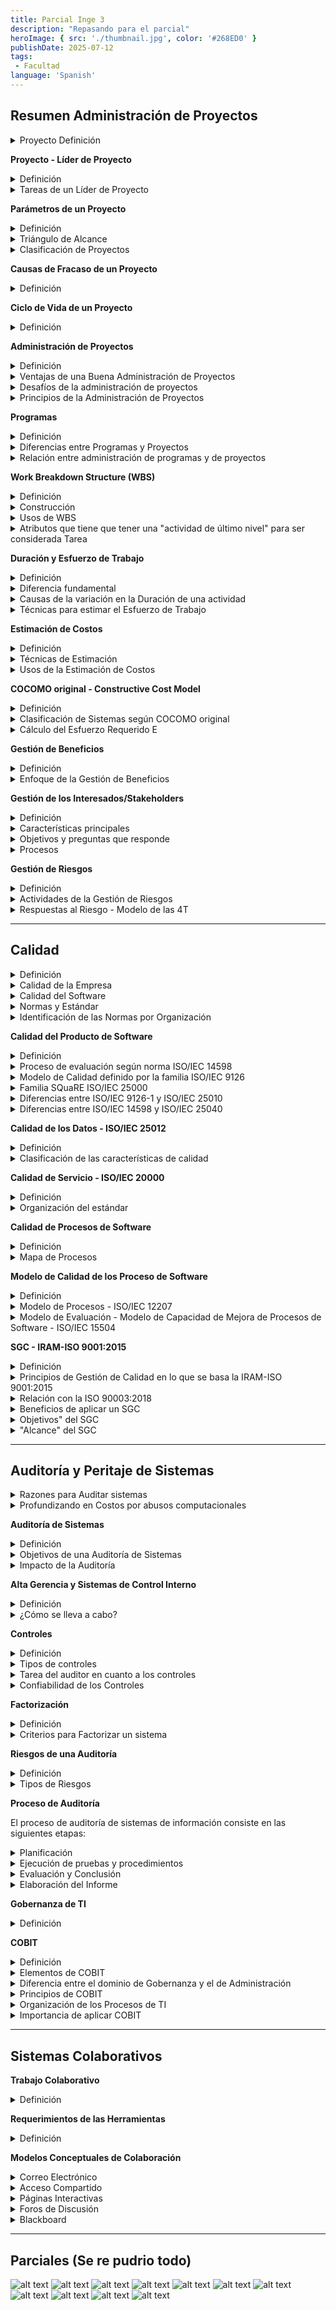 ```yaml
---
title: Parcial Inge 3
description: "Repasando para el parcial"
heroImage: { src: './thumbnail.jpg', color: '#268ED0' }
publishDate: 2025-07-12
tags: 
 - Facultad
language: 'Spanish'
---
```


## Resumen Administración de Proyectos


<details><summary>Proyecto Definición</summary>

Un proyecto es una secuencia de actividades únicas, complejas y conectadas que tienen un objetivo o propósito específico

Un proyecto tiene un alcance limitado, siempre resulta en un producto u "entregable", y su éxito se mide por el cumplimiento del presupuesto, el tiempo de entrega y las especificaciones del producto.

</details>

**Proyecto - Líder de Proyecto**

<details><summary>Definición</summary>
Un líder de proyecto es el responsable de detectar las necesidades de los usuarios y gestionar los recursos económicos, materiales y humanos, para obtener los resultados esperados en los plazos previstos y con la calidad necesaria. Además, el líder de proyecto coordina el trabajo de técnicos y especialistas y la comunicación con los interesados.

Es un jugador de equipo que motiva al personal usando sus conocimientos.

</details>

<details><summary>Tareas de un Líder de Proyecto</summary>

- **Desarrollar el plan del proyecto**: Esto implica definir cómo se ejecutará el proyecto, estableciendo las actividades, los recursos necesarios y los plazos.
- **Identificar los requerimientos y el alcance del proyecto**: Es crucial definir claramente qué se va a hacer y qué no se va a hacer para evitar desviaciones y asegurar un enfoque claro.
- **Comunicar y reportar a los interesados**: El líder de proyecto debe mantener informados a todas las partes relevantes sobre el avance, los problemas y las decisiones del proyecto.
- **Administrar recursos humanos y materiales**: Esto incluye la asignación, gestión y motivación del equipo del proyecto, así como la gestión de los recursos físicos necesarios.
- **Controlar tiempos**: El líder de proyecto debe supervisar el cronograma del proyecto para asegurar que las actividades se completen según lo planeado y tomar acciones correctivas si es necesario.
- **Identificar y controlar riesgos**: Esto implica anticipar posibles problemas y desarrollar estrategias para mitigarlos.
- **Administrar costos y presupuesto**: El líder de proyecto debe gestionar el presupuesto del proyecto, asegurando que los costos se mantengan dentro de los límites establecidos.
- **Asegurar la calidad**: Esto implica establecer estándares de calidad y realizar revisiones para garantizar que el producto final cumpla con las expectativas.
- **Evaluar el desempeño del proyecto**: El líder de proyecto debe medir el progreso y el rendimiento del proyecto en relación con los objetivos establecidos.

</details>

**Parámetros de un Proyecto**

<details><summary>Definición</summary>

Los parámetros de un proyecto son los elementos que definen su alcance y éxito. Los principales son

- **Alcance**: Enunciado que define los límites del proyecto. Establece qué se va a hacer y, de manera implícita, qué no se va a hacer. Es fundamental que sea definido correctamente. Puede cambiar.
- **Calidad**: En el desarrollo de un proyecto, existen dos tipos de calidad a considerar: la calidad del producto final y la calidad del proceso utilizado para crearlo. Asegurar la calidad es una de las tareas del responsable del proyecto.
- **Costo**: El costo se refiere al presupuesto disponible para completar el proyecto.
- **Tiempo**: El tiempo es la ventana temporal dentro de la cual el proyecto debe ser terminado.
- **Recursos**: Los recursos son los activos necesarios para la realización del proyecto, tales como personas, equipos, facilidades físicas o artefactos. Tienen una disponibilidad limitada y su uso debe ser planificado; también pueden ser contratados a terceros. Algunos recursos son fijos y otros variables a largo plazo. Son centrales para la planificación de las actividades del proyecto y para su finalización ordenada, siendo las personas el recurso más importante en proyectos de desarrollo de sistemas.

</details>

<details><summary>Triángulo de Alcance</summary>
Este concepto destaca que el alcance y la calidad de un proyecto están intrínsecamente ligados al tiempo y al costo disponibles, así como a la disponibilidad de recursos.

La idea principal detrás del "Triángulo de Alcance" es que estos tres aspectos (alcance/calidad, tiempo/costo, y recursos) están en constante interacción y deben mantenerse en equilibrio. Cualquier modificación en uno de estos vértices del triángulo inevitablemente tendrá un impacto en los otros dos.

![alt text](image.png)

</details>

<details>

<summary>Clasificación de Proyectos</summary>

Se pueden clasificar en:"

- **Duración**: Tiempo estimado que tomará completar el proyecto, desde la planificación hasta la entrega final. A mayor duración, mayor incertidumbre.
- **Riesgo**: Probabilidad de fracaso del proyecto o de que no cumpla con sus objetivos
- **Complejidad**: Es la medida de la dificultad técnica y organizativa del proyecto. Factores clave serían: Tamaño del sistema, Número de módulos, Integraciones con otros sistemas, Lógica de negocio, etc.
- **Valor Comercial**: Representa el impacto económico o estratégico que el proyecto tiene para la organización.
- **Costo**: Es la inversión económica estimada necesaria para completar el proyecto.

Resultado en este cuadro:

| **TIPO** | **DURACIÓN**  | **RIESGO**  | **COMPLEJIDAD** | **TECNOLOGÍA**     | **PROBLEMAS**         |
|----------|---------------|-------------|------------------|---------------------|------------------------|
| A        | > 18 Meses    | Alto        | Alta             | De avanzada         | Seguros                |
| B        | 9–18 Meses    | Medio       | Media            | Actual              | Alta probabilidad      |
| C        | 3–9 Meses     | Bajo        | Baja             | Mejor del tipo      | Algunos                |
| D        | < 3 Meses     | Muy Bajo    | Muy Baja         | Práctica            | Ninguno                |


Tener en cuenta que para la práctica no clasificamos por A, B, C o D. Vamos viendo una a una cada categoría y explicamos que valor tendría el proyecto para la misma.

</details>

**Causas de Fracaso de un Proyecto**

<details><summary>Definición</summary>

**No prestar la suficiente atención a…**

- **Caso de negocio**: Si no se comprende claramente por qué se está llevando a cabo el proyecto, o si los beneficios esperados no se definen o validan adecuadamente, el proyecto puede fracasar por no entregar valor a la organización 
- **Calidad**: Ignorar o no priorizar la calidad del producto o del proceso puede llevar a entregables defectuosos, insatisfacción del cliente y, en última instancia, al fracaso del proyecto
- **Definición y medida de los entregables**: Si no se especifica con claridad qué se debe entregar al final del proyecto y cómo se medirá su éxito, puede haber confusión, expectativas no cumplidas y la percepción de que el proyecto no tuvo éxito.

**Inadecuada…**

- **Definición de responsabilidades**: Si los roles y responsabilidades de los miembros del equipo y otros interesados no están claramente definidos, puede haber duplicación de esfuerzos, falta de rendición de cuentas y conflictos que lleven al fracaso.
- **Planificación y coordinación de recursos**: Una planificación deficiente de los recursos (humanos, materiales, financieros, etc.) y una mala coordinación pueden resultar en escasez, cuellos de botella y retrasos que afecten el éxito del proyecto.

**Pobre estimación de…**

- **Duración**: Subestimar el tiempo necesario para completar las actividades del proyecto puede llevar a cronogramas irreales, presión excesiva sobre el equipo y, finalmente, al incumplimiento de los plazos.
- **Costos**: Una estimación inexacta del presupuesto necesario para el proyecto puede resultar en la falta de fondos en etapas críticas, la necesidad de reducir el alcance o la calidad, o la cancelación del proyecto.

**Falta de…**

- **Comunicación con los interesados**: Una comunicación deficiente con los stakeholders del proyecto (clientes, patrocinadores, equipo, etc.) puede generar malentendidos, expectativas no gestionadas, falta de apoyo y, en última instancia, el fracaso del proyecto.
- **Compromiso de los interesados**: Si los interesados clave no están involucrados y comprometidos con el proyecto, pueden surgir obstáculos, falta de apoyo y resistencia al cambio que dificulten el éxito.
- **Control de calidad**: No implementar procesos de control de calidad adecuados puede llevar a la aceptación de entregables defectuosos, lo que requerirá retrabajo y puede afectar el cronograma y el presupuesto, o resultar en un producto final deficiente.
- **Control de avance**: No realizar un seguimiento regular del progreso del proyecto y no tomar acciones correctivas ante las desviaciones puede hacer que los problemas se acumulen y lleven al fracaso.

</details>

**Ciclo de Vida de un Proyecto**

<details><summary>Definición</summary>

El ciclo de vida de un proyecto es un proceso que va desde la concepción y planificación,
pasando por la ejecución y el control, hasta su cierre formal. 

- **Definir el proyecto/Iniciar:** Establecer claramente los objetivos del proyecto, su alcance y los criterios de éxito.
- **Desarrollar un plan detallado/Planificar:** Se elabora una hoja de ruta exhaustiva para la ejecución del proyecto
- **Ejecución del proyecto:** Se lleva a cabo el trabajo real del proyecto según el plan establecido.
- **Monitorear/Controlar:**  Durante la ejecución, es esencial realizar un seguimiento del progreso del proyecto en relación con el plan
- **Terminación/Cierre:** Esta etapa marca el final formal del proyecto.


![alt text](image-1.png)

</details>

**Administración de Proyectos**

<details><summary>Definición</summary>

La administración de proyectos es la planificación, la delegación, el seguimiento y el control de todos los aspectos del proyecto y la motivación de los participantes para satisfacer los requisitos del proyecto

![alt text](image-2.png)

</details>

<details><summary>Ventajas de una Buena Administración de Proyectos</summary>
**Ventajas de una Buena Administración de Proyectos**

- Optimización de Recursos
- Cumplimiento de Plazos y Presupuestos
- Mejora en la Calidad
- Gestión Efectiva de Riesgos
- Satisfacción de los Interesados

</details>

<details><summary>Desafíos de la administración de proyectos</summary>

- Alto nivel de innovación
- Complejidad
- Requerimientos ambiguos
- Falta de competencias necesarias
- Herramientas y técnicas inmaduras
- Cumplir con regulaciones de gobierno
- Cumplir con plazos
- Tratar con proveedores
- Reportar a altas autoridades
- Retener personal calificado
- Administrar personal con diferentes niveles de productividad
- Administrar equipos distribuidos en diferentes ubicaciones
- Administrar entornos multi-culturales y multi-lingua

</details>

<details><summary>Principios de la Administración de Proyectos</summary>

**Principios de una buena administración**

- Los proyectos siempre necesitan ser gestionados para tener éxito.
- El proyecto es un proceso finito con un comienzo y un final definidos.
- Se requiere un compromiso sincero de todos los interesados.
- Normalmente se requiere entrenamiento.

</details>

**Programas**

<details><summary>Definición</summary>

Un programa es un grupo de proyectos relacionados que se gestionan de manera coordinada
para obtener beneficios. Se ocupa de los resultados y proporciona un paraguas bajo el cual estos proyectos pueden ser coordinados.

La administración de programas busca integrar los proyectos de modo que se produzca un
resultado mayor que la suma de sus partes. Es complementaria a la Administración de
Proyectos.

</details>

<details><summary>Diferencias entre Programas y Proyectos</summary>

| **Característica**   | **Programa**                                      | **Proyecto**                                |
| -------------------- | ------------------------------------------------- | ------------------------------------------- |
| *Alcance*            | Amplio y flexible.                                | Limitado y concreto.                        |
| *Cambio*             | Se espera y acepta.                               | Se minimiza.                                |
| *Medición del Éxito* | ROI y beneficios organizacionales.                | Presupuesto, tiempo y especificaciones.     |
| **Liderazgo**        | Enfocado en relaciones y visión estratégica.      | Enfocado en tareas y cumplimiento de metas. |
| **Planificación**    | General y orientativa.                            | Detallada y operativa.                      |
| **Gerentes**         | Coordinan múltiples proyectos para generar valor. | Ejecutan productos bajo restricciones.      |

</details>


<details><summary>Relación entre administración de programas y de proyectos</summary>

En este contexto, la **administración de proyectos** se enfoca en la gestión de cada proyecto individual dentro del programa, mientras que la **administración de programas** se encarga de supervisar y coordinar estos proyectos relacionados para alcanzar objetivos estratégicos más amplios.

![alt text](image-3.png)

</details>

**Work Breakdown Structure (WBS)**

<details><summary>Definición</summary>

WBS es una descripción jerárquica (top-down) del trabajo que se debe realizar para completar el proyecto. Es similar a una descomposición funcional.

- Dividimos el **trabajo** en **actividades** y las **actividades** en tareas que son lo más bajo.
- Tiene **forma de árbol**, la raíz es el proyecto o meta a cumplir, los diversos nodos intermedios son las actividades y las hojas las tareas.

Tenemos que buscar que ese árbol esté balanceado o no muy desproporcionado

</details>

<details><summary>Construcción</summary>

El Líder de Proyecto se encarga de la confección del WBS. Las formas de construcción son:

- Top-down (de equipo completo o sub-equipos).
- Bottom-up

**Top-down de equipo completo:**

- Todos los miembros participan en la descomposición.
- Se comienza desde la meta y se particiona hasta que los participantes estén satisfechos en la definición del trabajo.
- Luego de la definición se debe secuenciar y determinar qué actividades se pueden hacer concurrentes.
- Ventaja: Todos los miembros tienen la oportunidad de prestar atención al WBS y discutirlo en su definición.

**Top-down de sub-equipos:**

- Todo el equipo realiza el primer nivel y luego se crean tantos sub-equipos como actividades haya en el nivel uno.
- Un sub-equipo puede necesitar ayuda externa.
- Demanda menos tiempo que el enfoque anterior.

**Bottom-up:**

- Parecido al Brainstorming.
- Actúa como el Top-down de sub-equipos en la división del primer nivel y la asignación de grupos por actividades. Cada sub-grupo realiza un "Brainstorming" para sub-dividir esa actividad de primer nivel

</details>

<details><summary>Usos de WBS</summary>


1. **Diseñar y planificar el trabajo**: Permite a los integrantes del equipo visualizar cómo puede
definirse y administrarse el proyecto.
2. **Diseñar la arquitectura**: Gráfico del trabajo del proyecto donde se muestra cómo se
relacionan los items a realizar.
3. **Planificar**: Tenemos que estimar esfuerzo, tiempos y recursos para el último nivel.
4. **Informar el estado del proyecto**: Se usa como estructura para mostrar el grado de avance


</details>

<details><summary>Atributos que tiene que tener una "actividad de último nivel" para ser considerada Tarea</summary>


- **Estado Medible**: En cualquier momento tengo que poder saber el estado de desarrollo de esa tarea.
- **Acotada**: Tiene que poseer una duración acotada.
- **Producir un entregable**: El entregable es el output de la Tarea.
- **Tiempo y costo estimable**: Si no se pueden estimar ni el costo ni el tiempo, entonces no es una Tarea (no es atómico).
- **Duración aceptable**: La duración de una tarea no debe exceder los 15 días (10 laborables), aunque puede haber excepciones.
- **Independiente**: Al iniciar la actividad no se tiene que necesitar de ningún input adicional para arrancar.

</p>
</details>

**Duración y Esfuerzo de Trabajo**

<details><summary>Definición</summary>

La duración de una actividad se define como el tiempo transcurrido en días laborables para finalizar el proyecto, sin considerar feriados, fines de semana, días no laborables.

El esfuerzo de trabajo es la labor requerida para completar una actividad. Esta labor se puede realizar en horas consecutivas o no

</details>

<details><summary>Diferencia fundamental</summary>

| **Concepto**            | **Resumen**                                                                                     |
| ----------------------- | ----------------------------------------------------------------------------------------------- |
| **Duración**            | Tiempo total en días laborables desde el inicio al fin, incluyendo inactividad o solapamientos. |
| **Esfuerzo de Trabajo** | Cantidad de trabajo (ej. horas-persona) necesaria, sin importar cuánto tiempo calendario tome.  |

</details>

<details><summary>Causas de la variación en la Duración de una actividad</summary>

- **Variación en los perfiles**: Las personas pueden tener distintos perfiles para completar la actividad, algunos más adecuados que otros. Una estrategia es estimar la duración basándonos en los perfiles de las personas.
- **Eventos inesperados**.
- **Eficiencia del tiempo de trabajo**: Trabajando de manera focalizada podemos lograr una mayor eficiencia, tenemos que evitar interrupciones y proveer un ambiente que facilite la concentración.
- **Errores e interpretaciones erróneas**

</details>

<details><summary>Técnicas para estimar el Esfuerzo de Trabajo</summary>

- **Similitud con otras actividades**: Estimar el esfuerzo en base a actividades similares de otro proyectos.
- **Datos históricos**: Estimar en base a las estimaciones de actividades similares de otros
proyectos en base a datos fehacientes y registrados.
- **Juicio experto**: Las estimaciones las realizan consultores externos o expertos en la metodología o tecnología. El Juicio Experto no tiene que venir del Vendedor (esto no es objetivo).
- **Técnica Delphi**: Técnica de grupo que extrae y resume el conocimiento del grupo para arribar una estimación. Cada miembro del grupo hará estimaciones individuales.
    - Se realizan 3 pasadas para llegar a la estimación mediana (el promedio). En cada pasada se toman los extremos, estos extremos debaten y luego se hace la siguiente pasada con nuevos conocimientos.
- **Técnica de 3 puntos**: Se necesitan 3 estimaciones, la optimista, la pesimista y la media.
    - La técnica de la estimación es un promedio pesado **Estimacion** = (**Optimista** + 4***Media** + **Pesimista**) / 6
    - La optimista es la más corta (caso feliz).
    - La pesimista es la más larga (caso triste, todo falla)
    - La media es la normal o usual de la actividad.
- **Técnica Delphi de banda ancha**: Combinación de las 2 anteriores. Se basa en la Delphi pero a cada integrante se le pide que haga las 3 estimaciones de los 3 puntos.

</details>

**Estimación de Costos**

<details><summary>Definición</summary>

Las Estimaciones de Costos son predicciones de cuanto tiempo, esfuerzo y perfiles de RRHH (recursos humanos) son requeridos para construir un sistema de software

- Dominio de aplicación.
- Hardware.
- Herramientas.
- Técnicas.
- Personal

</details>

<details><summary>Técnicas de Estimación</summary>

- **Opinión Experta***: Tomamos ventaja de la experiencia de un personal de desarrollo senior.
- **Analogía**: Comparamos el proyecto con presupuestos de proyectos pasados.
- **Descomposición**: Focalizamos el análisis en el producto o en las tareas requeridas para construirlo, descomponemos el productos en componentes, actividades y tareas.
- **Modelos**: Son técnicas que identifican contribuyentes claves al esfuerzo, generando fórmulas matemáticas que relacionan estos ítems al esfuerzo. Hay 2 enfoques:
    - **Bottom-up**: Primero estimamos las partes de menor nivel.
    - **Top-down**: Estimamos el producto entero y luego los componentes se calculan como porciones relativas del todo.
</details>

<details><summary>Usos de la Estimación de Costos</summary>

- **En planificación**: Se necesita saber cuantos recursos va a insumir.
- **En control**: Se necesita saber cuanto se hizo y cuanto falta
</details>

**COCOMO original - Constructive Cost Model**

<details><summary>Definición</summary>

Es una colección de tres modelos de estimación de esfuerzo, duración y costo para proyectos, que difieren en la cantidad de información que se tiene sobre el proyecto y el nivel de detalle en la estimación del esfuerzo y el tiempo de desarrollo

**Modelo Básico**

- Es aplicable cuando se conoce muy poco del proyecto.
- Se utiliza en las etapas iniciales, donde la información disponible es limitada.

**Modelo Intermedio**

- Es aplicable luego de la especificación de requerimientos.
- Se utiliza cuando se tiene un poco más de conocimiento sobre el proyecto, como el lenguaje y las herramientas a utilizar.

**Modelo Avanzado (o Detallado)**:

Es aplicable cuando se termina el diseño.

El **modelo Básico** ofrece una estimación rápida y general al inicio del proyecto, el **modelo Intermedio** refina la estimación al considerar los conductores de costos que influyen en el esfuerzo, y el **modelo Avanzado** proporciona una estimación aún más precisa al aplicar el modelo intermedio a los componentes individuales del sistema y considerar las diferentes fases del desarrollo.
</details>

<details><summary>Clasificación de Sistemas según COCOMO original</summary>


- **Orgánico:** Procesa datos y usa bases de datos. Focalizado en transacciones y recuperación de datos.
- **Semi-embebido:** Intermedio entre orgánico y embebido. Mayor procesamiento de transacciones.
- **Embebido:** Software de tiempo real, parte integral de un sistema mayor basado en hardware.

</details>


<details><summary>Cálculo del Esfuerzo Requerido E</summary>

En el modelo COCOMO original, el esfuerzo requerido para desarrollar software se estima en base a tres factores principales:

* **Constantes del modelo**: Dependientes del tipo de sistema.
* **Tamaño del software**: Medido en miles de líneas de código entregadas (KSDI).
* **Factor de ajuste**: Modifica el esfuerzo según diferentes características del proyecto.

**Tipos de modelos en COCOMO:**

* En el **modelo básico**, el factor de ajuste es **1** (no se modifica).
* En los modelos **intermedio y avanzado**, este factor se calcula considerando distintos **atributos del proyecto**, agrupados en 4 categorías:

**Categorías de atributos que afectan el esfuerzo:**

1. **Del producto**: Confiabilidad, complejidad, tamaño de base de datos.
2. **Del hardware**: Restricciones técnicas, rendimiento, almacenamiento.
3. **Del personal**: Experiencia, habilidades, conocimiento del lenguaje y herramientas.
4. **Del proyecto**: Calidad del proceso, herramientas utilizadas, planificación.

</details>

**Gestión de Beneficios**

<details><summary>Definición</summary>

Enfoque estratégico que tiene como principal objetivo asegurar que los beneficios sean identificados, definidos claramente, vinculados a los resultados estratégicos, y que cumplan con los criterios de ser específicos, medibles, realizables, realistas y limitados en el tiempo.

</details>

<details><summary>Enfoque de la Gestión de Beneficios</summary>

Su enfoque consiste en un proceso que incluye la identificación, cuantificación, realización revisión de dichos beneficios. Este enfoque se desarrolla a través de las siguientes etapas:

- **Desarrollo de una Estrategia de Gestión de Beneficios**: Define cómo el programa gestionará los beneficios, incluyendo cómo serán cuantificados y medidos, y los sistemas y procesos para hacer seguimiento del progreso y la realización.
- **Identificación y Cuantificación de Beneficios (Perfiles de Beneficios):** Se identifican los beneficios en áreas como calidad de servicio, sociedad, economía, ajuste estratégico y
administración interna.
- **Planificación para la Realización de Beneficios (Plan de Realización de Beneficios):** Se crea un cronograma completo de todos los perfiles de beneficios, definiendo cuándo se realizará cada uno e incluyendo hitos para la revisión y detalles de actividades de traspaso necesarias después del cierre del programa.
- **Realización de Beneficios**: Se entregan los beneficios incrementales a través de la implementación de los productos del proyecto, lo que a menudo requiere cambios estructurales y/o de procesos dentro de las organizaciones.
- **Revisión de Beneficios**: Se valida regularmente el valor de los beneficios esperados y
realizados a los ojos de los stakeholders. Los objetivos clave son evaluar y actualizar los

![alt text](image-4.png)

</p>
</details>

**Gestión de los Interesados/Stakeholders**

<details><summary>Definición</summary>

Es el proceso de identificar y comunicarse efectivamente con aquellas personas o grupos que tienen interés en los resultados de los programas/proyectos. También gestiona las relaciones con las partes interesadas como una forma de lograr influencia y resultados positivos de los programas y proyectos.
Características principales perfiles y el plan de realización, asegurar la alineación con los objetivos del programa, validar el valor para los stakeholders, y evaluar el nivel de logro contra los perfiles previstos.

</details>

<details><summary>Características principales</summary>


- **Análisis y compromiso efectivo de los interesados a distintos niveles**: Esto implica que los interesados, tanto internos como externos a la organización, deben ser analizados y comprometidos de manera eficaz para lograr los objetivos del programa en términos de apoyo y compromiso.
- **Planificación de las comunicaciones**: La gestión de los interesados incluye la planificación
de las comunicaciones.
- **Uso e identificación efectiva de canales de comunicación**: Se deben utilizar e identificar de manera efectiva los diferentes canales de comunicación para alcanzar los objetivos del programa.
- **Comunicación clara, consistente y enfocada**: A nivel estratégico, la comunicación con los interesados debe ser clara, consistente, enfocada en lo esencial y en un lenguaje comprensible para todos.
- **Proceso continuo**: La gestión de los interesados debe ser vista como un proceso continuo en todas las iniciativas del programa y vinculada al ciclo de vida de la iniciativa y los controles de la institución.


</details>


<details><summary>Objetivos y preguntas que responde</summary>

**Objetivos de la gestión de los interesados (stakeholders)**:
- Identificar a los interesados.
- Definir claramente los intereses e influencias de los interesados.
- Asegurar que los interesados se comprometan de acuerdo a sus intereses e influencias en el
programa.
Asegurar que los interesados se comprometan, se apropien y apoyen el programa.


**Preguntas que responde**:

- **¿QUIÉN?** (Identificar los interesados)
- **¿QUÉ?** (Crear y analizar los perfiles de los interesados)
- **¿CÓMO?** (Definir estrategia de participación de los interesados)
- **¿CUÁNDO?** (Planificar la participación)
- **¿HACER?** (Participación de los interesados)
- **¿RESULTADOS?** (Medir la efectividad)

</details>


<details><summary>Procesos</summary>

La Gestión de los Stakeholders se basa en 5 procesos:

<details><summary>Identificar los stakeholders y sus intereses.</summary>


La identificación de los interesados y sus intereses se representa de diversas formas, siendo una
de ellas a través de un mapa de los interesados. Este mapa es una matriz que muestra a los
interesados y sus intereses particulares en el programa

| **STAKEHOLDERS**         | **DIRECCIÓN ESTRATÉGICA** | **FINANCIERA** | **CAMBIOS OPERACIONALES** | **INTERFAZ CON LOS CLIENTES** |
|--------------------------|---------------------------|----------------|----------------------------|-------------------------------|
| Clientes                 | Bajo                      | Medio          | Alto                       | Alto                          |
| Grupos de Proyectos      | Medio                     | Medio          | Alto                       | Medio                         |
| Personal                 | Medio                     | Medio          | Alto                       | Medio                         |
| Organismos Reguladores   | Alto                      | Medio          | Bajo                       | Medio                         |
| …                        | …                         | …              | …                          | …                             |

</details>

<details><summary>Analizar los stakeholders</summary>

El análisis de los stakeholders comprende entender y analizar su influencia e impacto en el proyecto. Esto es necesario para diseñar canales de comunicación apropiados que respondan a las necesidades e intereses de los stakeholders.

Para analizar usamos una matriz de impacto de los stakeholders donde se incluyen los
siguientes datos:

- En un eje de la matriz se representa el "POSIBLE IMPACTO DEL PGM EN LOS STAKEHOLDERS". Este eje evalúa el nivel de impacto que el programa podría tener en cada uno de los stakeholders, categorizándolo generalmente en niveles como Alto, Medio y Bajo.
- En el otro eje de la matriz se representa la "IMPORTANCIA DE LOS STAKEHOLDERS EN EL PROGRAMA". Este eje evalúa la relevancia o significancia de cada stakeholder para el éxito del programa, también categorizada en niveles como Alto, Medio y Bajo.

![alt text](image-5.png)

</details>

<details><summary>Planificación de los stakeholders</summary>

Consiste en definir un marco que permita la participación efectiva de los stakeholders. Tenemos a Definir:

- ¿Cómo definimos un objetivo claro para el compromiso?
- ¿Cómo mantenemos el compromiso dentro de los límites?
- ¿Quién debe ser responsable de participar?
- ¿Cuál es el mejor método de compromiso?
- ¿Cómo medimos el éxito?

</details>

<details><summary>Comunicación con los stakeholders</summary>

La comunicación es un factor crítico de éxito para cualquier proceso de transformación.

Buscamos principalmente concientizar a los stakeholders sobre los beneficios y el impacto, obtener el compromiso del personal de las organizaciones con los cambios a ser introducidos, promover mensajes claves del programa, etc.
Para realizar esta tarea, se confecciona un plan de comunicación que incluye los siguientes datos:

- Qué se comunicará y la autoridad requerida para la comunicación.
- Cómo se comunicará.
- Quién comunicará.
- Cuándo se comunicará.

**Posibles canales de comunicación:**

- Seminarios y workshops: Permiten el contacto directo con los interesados.
- Prensa/Medios: Son canales ideales para públicos externos más amplios.
- Boletines, instrucciones, anuncios, informes: Pueden utilizarse para comunicar información general y específica relacionada con interesados particulares.

</details>

<details><summary>Gestionar los stakeholders</summary>

Es necesario para mantener el impulso y el programa en marcha.

Esta gestión asegura que:

- Existe un entendimiento compartido sobre lo que se entiende por “stakeholder”.
- Existe un conjunto detallado de grupos de stakeholders orientados a la práctica.
- Existen metas establecidas para cada grupo o conjunto de grupos de stakeholders.
- Existe un plan de comunicaciones claro para alcanzar estas metas
- Los miembros del equipo de gestión del programa están motivados para alcanzar estas
- metas.
- Los grupos de stakeholders se sienten suficientemente comprometidos con el programa y comprenden los objetivos y limitaciones de los mismos.
- Se miden las opiniones de los stakeholders y se actúa en consecuencia

</details>

</details>

**Gestión de Riesgos**

<details><summary>Definición</summary>

Un riesgo es un evento potencial (negativo o positivo) que podría afectar el curso del programa o proyecto. Se gestiona para **minimizar amenazas** o **aprovechar oportunidades.**

Un problema es una cuestión actual, ya presente o en discusión, que obstaculiza el proyecto. No confundir con el concepto de riesgo.

</details>

<details><summary>Actividades de la Gestión de Riesgos</summary>

1. **Identificar riesgos Tipos**: Estratégicos, De programa, De proyecto y Operativos.
2. **Registrar riesgos en un repositorio formal**. Es el repositorio central de toda la información sobre riesgos. Permite priorizar, tomar acción y hacer seguimiento.
3. **Asignar propiedad del riesgo** a personas con capacidad para gestionarlos. Cada riesgo debe ser asignado a un responsable que tenga autoridad y competencia para actuar.
4. **Evaluar los riesgos** (probabilidad e impacto). Se mide: Probabilidad de que ocurra. Impacto en caso de que ocurra.
5. **Planificar acciones de mitigación**.
6. **Implementar acciones**.
7. **Evaluar efectividad** de las acciones tomadas.
8. **Incorporar la gestión de riesgos** al programa.
9. **Definir una estrategia formal** de gestión de riesgos.

</details>

<details><summary>Respuestas al Riesgo - Modelo de las 4T</summary>

- **Transferir:** pasar el riesgo a un tercero (ej. seguros).
- **Terminar:** modificar el proyecto para eliminar el riesgo.
- **Tolerar:** aceptar el riesgo y no actuar (usado para riesgos menores).
- **Tratar:** aplicar acciones para reducir la probabilidad o el impacto.
</details>

---

## Calidad 

<details><summary>Definición</summary>

La **Calidad** es un concepto que tiene un significado que tiende a ser ambiguo y subjetivo, podemos quedarnos con una definición de **Calidad** que nos dice que es **una propiedad o conjunto de propiedades inherentes a algo, que permiten juzgar su valor.**

Según **ISO 9000** es el grado e el que un conjunto de características inherentes cumple con los requisitos.
</details>

<details><summary>Calidad de la Empresa</summary>

La Calidad de la Empresa se ve definida por:

- Calidad de los procesos de Negocio
- Calidad de los Sistemas de Información
    - **Calidad de la Infraestructura**: calidad de redes y sistemas de software, etc.
    - **Calidad de Software**: de las aplicaciones construidas, mantenidas, etc.
    - **Calidad de Datos**: que ingresan en el SI.
    - **Calidad de Información**: relacionada con la Calidad de Datos.
    - **Calidad de Gestión**: presupuesto, planificación y programación.
    - **Calidad de servicio**: procesos de atención al cliente.

![alt text](image-6.png)

</details>

<details><summary>Calidad del Software</summary>

La Calidad del Software se refiere a qué tan bien un software cumple con los requerimientos funcionales y no funcionales esperados, así como con las necesidades del usuario y del negocio. Se divide en Calidad del producto y Calidad del proceso de desarrollo

- **Calidad del producto**: Los aspectos que medimos son la Calidad interna (medible a partir de las características intrínsecas), Calidad externa (medible en el comportamiento del producto) y Calidad en uso (medible durante el uso efectivo por parte del usuario).
- **Calidad del proceso**: Los requisitos más significativos del proceso de software son:
  - Que produzca los resultados esperados.
  - Que estén basados en una correcta definición.
  - Que sean mejorados en función de los objetivos de negocio.

> "Sin un buen proceso de desarrollo es casi imposible obtener un buen producto".

</details>

<details><summary>Normas y Estándar</summary>

**Norma** es una regla obligatoria o un conjunto de requisitos que se deben cumplir, normalmente es establecida por organismos oficiales o internacionales. Define criterios específicos que deben seguirse en procesos, productos o servicios

**Estándar** es un modelo o referencia aceptada como guía o mejor práctica, no es obligatorio pero sí recomendado como ejemplo a seguir. Es más flexible y adaptable al contexto de cada organización.

No confundir una con la otra, la diferencia entre ellas radica en el grado de obligatoriedad y en su uso formal.

El término de norma es más fuerte que el término estándar.

</details>

<details><summary>Identificación de las Normas por Organización</summary>

| **Organismo**                                            | **¿Qué hace?**                                                                                                                                                                       |
| -------------------------------------------------------- | ------------------------------------------------------------------------------------------------------------------------------------------------------------------------------------ |
| **ISO - International Organization for Standardization** | Promueve una estandarización a nivel internacional de normas técnicas para diferentes ramas de la industria.                                                                         |
| **IEC - International Electrotechnical Commission**      | Organización de normalización en los campos: eléctrico, electrónico y tecnologías relacionadas.                                                                                      |
| **ISO/IEC**                                              | Las normas que se relacionan al software se desarrollan y publican por los dos organismos de arriba.                                                                                 |
| **IRAM**                                                 | Promueve el uso de las normas ISO en Argentina y es el responsable de realizar las traducciones oficiales. Las normas ISO que han sido adoptadas por IRAM, se las denomina IRAM–ISO. |
| **NM**                                                   | Identificación de las normas, indica que fue aprobada por la Asociación Mercosur de Normalización.                                                                                   |

</details>

**Calidad del Producto de Software**

<details><summary>Definición</summary>

El concepto de Calidad de Producto de Software se refiere al conjunto de características que debe tener un software para cumplir con los requisitos funcionales, no funcionales y expectativas del usuario, tanto de forma interna como externa. Es una visión centrada en el software en sí mismo, no en el proceso que lo creó. Evalúa qué tan bien funciona, cómo se comporta y cómo lo percibe el usuario.
</details>



<details><summary>Proceso de evaluación según norma ISO/IEC 14598</summary>

La norma ISO/IEC 14598 (ahora reemplazada por ISO/IEC **25040**) define un proceso formal para evaluar la calidad de un producto de software de manera sistemática y objetiva.

**Etapas en Orden (1 a 5) y ¿Qué se hace?**

1. **Establecer los requisitos de la evaluación**
   Definir el propósito de la evaluación, obtener los requisitos de calidad del producto, identificar qué partes del producto se va a evaluar y definir el nivel de rigor de la evaluación.

2. **Especificar la evaluación**
   Seleccionar los módulos de evaluación, definir los criterios de decisión para las métricas y establecer los criterios de decisión generales de la evaluación.

3. **Diseñar la evaluación**
   Planificar las actividades concretas: qué pruebas se realizarán, qué herramientas se usarán, qué recursos humanos y técnicos se necesitan.

4. **Ejecutar la evaluación**
   Realizar las mediciones reales, aplicar los criterios definidos en el paso anterior para interpretar los resultados y registrar todos los hallazgos y resultados de manera organizada.

5. **Finalizar la evaluación**
   Revisar los resultados obtenidos, elaborar el informe de evaluación, incluyendo recomendaciones si corresponde, obtener retroalimentación del proceso de evaluación para mejorar futuras evaluaciones y tratar y almacenar los datos obtenidos.

</details>

<details><summary>Modelo de Calidad definido por la familia ISO/IEC 9126</summary>

La ISO/IEC 9126 (ahora reemplazada por la familia SQuaRE ISO/IEC 25000) es un modelo que define y clasifica las características de calidad del software en términos medibles y evaluables, para ayudar tanto en el desarrollo como en la evaluación del producto.

| **Norma de la Familia** | **¿Qué define?**                                                   |
|-------------------------|---------------------------------------------------------------------|
| ISO/IEC 9126-1          | Modelo de calidad del producto software                            |
| ISO/IEC 9126-2          | Métricas externas (evaluación del software ejecutado)              |
| ISO/IEC 9126-3          | Métricas internas (evaluación sin ejecutar el software)            |
| ISO/IEC 9126-4          | Métricas de calidad en uso (con el usuario final)                  |

<details><summary>ISO/IEC 9126-1</summary>

Divide la Calidad del Software en seis características principales, cada una de ellas con subcaracterísticas (ahora reemplazada por ISO/IEC 25010)

| **Característica**             | **¿A qué se refiere?**                                                                 | **Subcaracterísticas**                                                                                 |
|-------------------------------|----------------------------------------------------------------------------------------|---------------------------------------------------------------------------------------------------------|
| *Funcionalidad*               | Qué tan bien el software cumple con las funciones requeridas                         | Adecuación, Exactitud, Interoperabilidad, Cumplimiento y Seguridad de acceso                           |
| *Confiabilidad*               | Capacidad del software de mantener su rendimiento bajo condiciones específicas        | Madurez, Tolerancia a fallos y Recuperabilidad                                                         |
| *Facilidad de Uso*            | Facilidad con la que el usuario puede entender, aprender y utilizar el software       | Inteligibilidad, Atractivo, Facilidad de aprendizaje y Operabilidad                                    |
| *Eficiencia*                  | Capacidad del software de proporcionar alto rendimiento con pocos recursos            | Comportamiento temporal y Utilización de recursos                                                      |
| *Potabilidad*                 | Facilidad para modificar el software                                                  | Facilidad de análisis, Facilidad de cambio, Estabilidad y Facilidad de prueba                          |
| *Facilidad de Mantenimiento*  | Capacidad del software para ser trasladado a diferentes entornos                      | Adaptabilidad, Facilidad de instalación, Conformidad y Facilidad de reemplazo                          |

</details>

<details><summary>ISO/IEC 9126-2</summary>

Define métricas para evaluar la calidad del software en forma de Tabla (ahora reemplazada por ISO/IEC 250423), teniendo en cuenta las características y subcaracterísticas definidas en la ISO/IEC 9126-1. Cada métrica se define en una tabla con estos campos:

| **Componente**              | **Descripción**                                                                                       |
|----------------------------|--------------------------------------------------------------------------------------------------------|
| *Nombre de la Métrica*     | Identifica de manera clara la métrica evaluada                                                        |
| *Propósito*                | Indica qué aspecto de calidad se mide y con qué fin se utiliza esa métrica                            |
| *Descripción*              | Define en detalle qué mide la métrica y cuál es su alcance                                            |
| *Fórmula*                  | Expresa cómo se calcula la métrica                                                                     |
| *Tipo de medida*           | Especifica si se trata de una medida objetiva (cuantitativa) o subjetiva (basada en percepción del usuario) |
| *Nivel de aplicación*      | Indica si la métrica se aplica a nivel de módulo, componente, sistema completo, etc.                  |
| *Interpretación*           | Señala qué significa un valor alto o bajo para la métrica, y cómo puede ser utilizado para tomar decisiones |

A su vez, define criterios para crear nuevas métricas:

| **Criterio**          | **Explicación de qué tener en cuenta**                                                                 |
|-----------------------|--------------------------------------------------------------------------------------------------------|
| *Relevancia*          | La métrica debe estar directamente relacionada con una característica o subcaracterística de calidad  |
| *Validez*             | Debe medir exactamente lo que se pretende medir, sin ambigüedad                                       |
| *Fiabilidad*          | La métrica debe ofrecer resultados consistentes cuando se aplica en condiciones similares            |
| *Objetividad*         | Siempre que sea posible, se debe preferir la medición cuantitativa y verificable, por sobre la percepción subjetiva |
| *Comprensibilidad*    | Debe ser fácil de interpretar por los interesados                                                     |
| *Viabilidad*          | La métrica debe ser técnicamente factible de obtener en el entorno donde se aplica                   |

![alt text](image-7.png)

También explica de qué forma se deben combinar los niveles de las métricas para establecer los niveles de las características y de evaluación

| **Seguir en Orden (1 a 4)**               | **¿Qué hacer?**                                                                                      |
|--------------------------------------------------|--------------------------------------------------------------------------------------------------------|
| *Evaluación a nivel de métrica*                 | Puntuamos cada métrica según uno de los 4 niveles.                                                    |
| *Evaluación a nivel de subcaracterística*       | Las métricas relacionadas a una subcaracterística se combinan, podríamos por ejemplo usar un promedio |
| *Evaluación a nivel de característica*          | Se combinan los niveles de todas las subcaracterísticas que componen una característica principal, se puede aplicar nuevamente un promedio |
| *Evaluación global*                             | Se combinan los niveles de las características principales para emitir una evaluación global del producto |

</details>

</details>

<details><summary>Familia SQuaRE ISO/IEC 25000</summary>

La familia ISO/IEC 25000, conocida como SQuaRE (Software product Quality Requirements and Evaluation), es un conjunto de normas internacionales que proporcionan un marco estructurado y coherente para definir, medir y evaluar la calidad del software, los datos y su uso.

SQuaRE es un modelo de referencia que reemplaza y amplía normas anteriores como ISO/IEC 9126 y ISO/IEC 14598. Tiene como objetivo definir claramente los requisitos de calidad del software, establecer métricas para medir esa calidad y estandarizar el proceso de evaluación del producto.


- **División 2500n – Gestión de la calidad:** Proporciona guías generales para gestionar la calidad                                                                                       
- **División 2501n – Modelos de calidad**: Define modelos de calidad para productos de software (ISO/IEC 25010) y calidad de datos (ISO/IEC 25012). Estos modelos especifican características y subcaracterísticas quedeben evaluarse
- **División 2502n – Medición de la calidad:** Establece métricas específicas para cada característica                                                                                      
- **División 2503n – Requisitos de calidad**: Proporciona directrices para especificar requisitos de calidad desde la etapa de elicitación                                                
- **División 2504n – Evaluación de la calidad:** Define cómo planificar y ejecutar la evaluación de un producto software                                                                     

</details>


<details><summary>Diferencias entre ISO/IEC 9126-1 y ISO/IEC 25010</summary>

La ISO/IEC 25010 reemplaza la ISO/IEC 9126-1 con un modelo más completo y actualizado, integrando aspectos clave como seguridad y compatibilidad, y dando mayor relevancia a la experiencia del usuario final.


* **Aspecto: Características principales**

  * *ISO/IEC 9126-1:* 6
  * *ISO/IEC 25010:* 8

* **Aspecto: Seguridad**

  * *ISO/IEC 9126-1:* Subcaracterística dentro de Funcionalidad
  * *ISO/IEC 25010:* Característica independiente


* **Aspecto: Compatibilidad**

  * *ISO/IEC 9126-1:* No aparece como categoría
  * *ISO/IEC 25010:* Se agrega como característica nueva

* **Aspecto: Calidad en uso**

  * *ISO/IEC 9126-1:* Definida como concepto aparte
  * *ISO/IEC 25010:* Se integra en el mismo modelo

* **Aspecto: Estructura**

  * *ISO/IEC 9126-1:* Modelo de calidad interna y externa separado del de calidad en uso
  * *ISO/IEC 25010:* Unificación del modelo con mejor integración

Al cuadro de características de la 9126-1 le quitamos la subcaracterística de Seguridad a Funcionalidad y agregamos 2 filas más:

</details>

<details><summary>Diferencias entre ISO/IEC 14598 y ISO/IEC 25040</summary>

La ISO/IEC 25040 reemplaza la ISO/IEC 14598 con un enfoque más moderno, estructurado y alineado con todo el sistema de evaluación de calidad SQuaRE, permitiendo una evaluación más consistente, completa y reutilizable

* **Foco**

  * *ISO/IEC 14598:* Evaluación del producto de software
  * *ISO/IEC 25040:* Proceso completo de evaluación de calidad, integrado con modelos modernos

* **Enfoque**

  * *ISO/IEC 14598:* Separado del modelo de calidad (9126). La 9126 no estaba integrada a la 14598
  * *ISO/IEC 25040:* Integrado con ISO/IEC 25010 y resto de la familia 25000

* **Cobertura**

  * *ISO/IEC 14598:* Definía evaluación en módulos por roles (desarrollador, adquirente, evaluador independiente)
  * *ISO/IEC 25040:* Define un único modelo de evaluación aplicable a todos los contextos (más flexible y unificado)

* **Detalle del proceso**

  * *ISO/IEC 14598:* Más genérico
  * *ISO/IEC 25040:* Más detallado y normado, con 5 etapas claras


</details>



**Calidad de los Datos - ISO/IEC 25012**

<details><summary>Definición</summary>

La norma ISO/IEC 25012 define el concepto de Calidad de Datos como: "La capacidad de las características de los datos de satisfacer necesidades explícitas e implícitas bajo condiciones específicas de uso.".

Esto significa que los datos son de calidad cuando cumplen con lo que los usuarios necesitan, ya sea para operar, tomar decisiones, generar información o garantizar la interoperabilidad entre sistemas.
</details>



<details><summary>Clasificación de las características de calidad</summary>

El modelo presenta una clasificación considerando dos puntos de vista (3 si tomamos el combinado):

**Punto de Vista: Inherente**

* **¿A qué hace referencia?**
  Se refiere a las propiedades internas de los datos, independientemente del sistema que los gestiona.

* **¿Qué evalúa?**

  * **Exactitud**: Reflejan correctamente la realidad.
  * **Completitud**: Tienen todos los valores necesarios.
  * **Consistencia**: No se contradicen entre sí.

**Punto de Vista: Dependiente del sistema**

* **¿A qué hace referencia?**
  Analiza cómo el sistema informático mantiene y permite acceder a los datos en determinadas condiciones de uso.

* **¿Qué evalúa?**

  * **Credibilidad**: El usuario confía en ellos.
  * **Actualidad**: Están actualizados respecto al tiempo requerido.
  * **Disponibilidad**: Accesibles cuando se necesitan.
  * **Portabilidad**: Pueden transferirse entre sistemas.
  * **Recuperabilidad**: Se preservan ante fallos.

**Punto de Vista: Inherente + Dependiente**

* **¿A qué hace referencia?**
  Algunas características aplican a ambos enfoques (inherente y dependiente del sistema).

* **¿Qué evalúa?**

  * **Accesibilidad**
  * **Cumplimiento** (con normas o estándares)
  * **Confidencialidad**
  * **Precisión**
  * **Eficiencia**
  * **Trazabilidad**
  * **Comprensibilidad**

</details>

**Calidad de Servicio - ISO/IEC 20000**

<details><summary>Definición</summary>

La norma ISO/IEC 20000 es un estándar para la certificación de Gestión de Servicios de TI (Tecnologías de la Información) de las empresas. 

Define el concepto de Calidad de Servicio como la capacidad de un proveedor de servicios para entregar servicios de tecnología de la información (TI) de acuerdo con los requisitos acordados con los clientes, cumpliendo con las expectativas de calidad definidas.

El estándar ISO/IEC 20000 es un marco de buenas prácticas para la gestión de servicios de TI, y tiene como objetivo garantizar que los proveedores de servicios entreguen servicios TI de alta calidad de manera consistente.
</details>



<details><summary>Organización del estándar</summary>

El estándar está compuesto por varios componentes que guían a las organizaciones para establecer y gestionar un Sistema de Gestión de Servicios (SGS) eficiente. Su organización es la siguiente:

**Componentes de la norma ISO/IEC 20000**

* **ISO/IEC 20000-1: Especificación**
  Componente principal del estándar y especifica los requisitos para el Sistema de Gestión de Servicios (SGS).

* **ISO/IEC 20000-2: Código de Prácticas**
  Proporciona orientación y mejores prácticas sobre cómo implementar un SGS basado en los requisitos de la ISO/IEC 20000-1. Aunque no es obligatorio, es muy útil para organizaciones que deseen aplicar el estándar de manera efectiva.

* **ISO/IEC 20000-3: Guía en la Definición del Alcance y su Aplicabilidad**
  Destinada a los auditores, ofrece directrices sobre cómo realizar auditorías a un SGS implementado conforme a la ISO/IEC 20000-1. Ayuda a evaluar la eficacia de dicha implementación.

* **ISO/IEC 20000-4: Modelo de Referencia de Procesos**
  Proporciona una metodología para evaluar la gestión de servicios en una organización. Permite medir la eficacia de los servicios entregados y de la implementación del SGS.

* **ISO/IEC 20000-5: Ejemplo de Implementación**
  Brinda un ejemplo de implementación en un informe técnico.

</details>

**Calidad de Procesos de Software**

<details><summary>Definición</summary>

Un proceso es una serie de actividades interrelacionadas que a partir de un input generan un output que puede ser un resultado final o el input de otro proceso.

El proceso de software es un concepto amplio, basado en el ciclo de vida y que cubre todos los elementos necesarios como tecnología, personal, artefactos, etc. Se puede ver como un conjunto coherente de tareas relacionadas que conducen a la producción de un producto software incluyendo tanto las actividades técnicas (como el diseño y la codificación) como las actividades de gestión (como la planificación y el seguimiento).

Por buenas prácticas se entiende un conjunto coherente de acciones que han rendido bien en un determinado contexto y que se espera que, en contextos similares, rindan similares resultados.

Podemos definir a una organización como un conjunto de procesos interconectados, que pueden plasmarse por escrito en un diagrama denominado Mapa de Procesos
</details>

<details><summary>Mapa de Procesos</summary>

Tipos de Procesos

- **Procesos de Gestión**: Definen y verifican las políticas, estrategias, objetivos y metas de la organización.
- **Procesos Operativos**: Procesos de producción de bienes y servicios que se entregan al cliente. Están alineados con la misión principal de la organización.
- **Procesos de Apoyo**: Procesos que realizan actividades de apoyo necesarias para el buen funcionamiento de los procesos operativos.

En el mapa de procesos, los clientes son las entidades (internas o externas) que reciben los productos o servicios generados por los procesos clave. Son el destinatario final del valor entregado por la organización. Representan:

- Las expectativas y necesidades a satisfacer.
- Un punto de partida para la definición de los procesos clave.
- La referencia para evaluar la eficacia del sistema.

![alt text](image-8.png)

</details>

**Modelo de Calidad de los Proceso de Software**

<details><summary>Definición</summary>

Un modelo de calidad software puede definirse como una herramienta que guía a las organizaciones a la mejora continua y a la competitividad, proporcionando un conjunto de buenas prácticas para el ciclo de vida del software.

Un modelo no es una metodología, dice qué hacer pero no cómo hacerlo.

![alt text](image-9.png)

</details>

<details><summary>Modelo de Procesos - ISO/IEC 12207</summary>

El modelo ISO/IEC 12207 es un estándar internacional que define un marco de referencia para los procesos del ciclo de vida del software. Fue desarrollado para establecer un lenguaje común y una estructura formal que permita gestionar, desarrollar y mantener productos de software con calidad. Su objetivo principal es mejorar la calidad y la eficiencia del software y sus procesos asociados.

Esta norma genera un clasificación de los procesos:

| **Categoría**                                                                                         | **¿Qué hacen?**                                                                                                      |
|--------------------------------------------------------------------------------------------------------|----------------------------------------------------------------------------------------------------------------------|
| *Agreement Processes (Procesos de Acuerdo)*                                                           | Se centran en establecer los acuerdos entre las partes (cliente y proveedor).                                        |
| *Organizational Project-Enabling Processes (Procesos Organizacionales de Habilitación de Proyectos)* | Apoyan a la organización para establecer, gestionar y mejorar sus capacidades en proyectos.                         |
| *Technical Management Processes (Procesos de Gestión Técnica)*                                        | Son procesos de gestión del proyecto y del producto a lo largo de su ciclo de vida.                                 |
| *Technical Processes (Procesos Técnicos)*                                                             | Son los procesos directamente relacionados con la creación del sistema o software.                                  |

</details>

<details><summary>Modelo de Evaluación - Modelo de Capacidad de Mejora de Procesos de Software - ISO/IEC 15504</summary>

La norma ISO/IEC 15504 tiene como propósito establecer y mejorar la capacidad y madurez de los procesos de las organizaciones en la adquisición, desarrollo, evolución y soporte de productos y servicios.

En relación con la calidad del proceso, la norma ISO/IEC 15504 proporciona un modelo de calidad software que guía a las organizaciones hacia la mejora continua y la competitividad, ofreciendo un conjunto de buenas prácticas para el ciclo de vida del software.

Este modelo está relacionado con los conceptos de nivel de capacidad y nivel de madurez.

Esta norma fue reemplazada por la ISO/IEC 33000, estas son las diferencias:

| **Característica**                     | **ISO/IEC 15504 (SPICE)**                                                                              | **ISO/IEC 33000**                                                                                                 |
|----------------------------------------|--------------------------------------------------------------------------------------------------------|--------------------------------------------------------------------------------------------------------------------|
| *Propósito principal*                 | Evaluación de procesos de software y determinación de su capacidad                                     | Marco genérico para evaluar *cualquier tipo de proceso*, no solo de software                                     |
| *Ámbito*                              | Específico de procesos de software                                                                     | Genérico y extensible                                                                                             |
| *Estructura*                          | Serie ISO/IEC 15504-1 a 15504-6                                                                         | Familia de normas ISO/IEC 330xx, más modular                                                                      |
| *Modelo de evaluación*               | Niveles de capacidad de 0 a 5, con atributos de procesos                                                | Mantiene los niveles de capacidad, pero *refina la estructura* de evaluación                                      |
| *Consistencia con otros estándares*   | Desalineado parcialmente con ISO 12207/15288 en sus primeras versiones                                 | Totalmente alineado con ISO/IEC/IEEE 12207 y 15288                                                                |
| *Flexibilidad*                        | Menos modular, enfoque más rígido                                                                       | *Más flexible y extensible*, admite diferentes modelos de proceso (no solo de software)                           |
| *Evaluaciones conformes*              | Solo evaluaciones SPICE                                                                                | Permite certificaciones o evaluaciones conforme a modelos personalizados (incluidos ISO, CMMI, etc.)             |

</details>

**SGC - IRAM-ISO 9001:2015**

<details><summary>Definición</summary>

Es una norma internacional certificable que define los requisitos para implementar un Sistema de Gestión de la Calidad (SGC) enfocado en satisfacer al cliente, mejorar procesos y garantizar la calidad de productos/servicios.

Realizar una certificación bajo la norma IRAM-ISO 9001:2015 significa que la organización ha implementado un Sistema de Gestión de la Calidad (SGC) que cumple con los requisitos especificados en esta norma. Este sistema está orientado a asegurar:

- La conformidad del producto.
- El aumento de la satisfacción del cliente.
- La mejora de la eficacia del sistema

La implementación de este sistema, basado en ISO 9001, busca que la organización logre resultados consistentes y predecibles al entender y gestionar sus actividades como procesos interrelacionados

</details>

<details><summary>Principios de Gestión de Calidad en lo que se basa la IRAM-ISO 9001:2015</summary>

| **Principio de calidad**                               | **¿Qué representa?**                                                              |
|--------------------------------------------------------|-----------------------------------------------------------------------------------|
| *Enfoque al cliente*                                   | Cumplir y superar las expectativas del cliente                                   |
| *Liderazgo*                                            | Establecer una dirección y propósito común                                       |
| *Compromiso de las personas*                           | Involucrar, empoderar y desarrollar a las personas                               |
| *Enfoque a procesos*                                   | Gestionar actividades como procesos interrelacionados                            |
| *Mejora continua*                                      | Buscar mejoras permanentes en el desempeño del sistema                           |
| *Toma de decisiones basada en la evidencia*            | Usar datos y hechos para decidir                                                 |
| *Gestión de relaciones*                                | Crear valor mediante relaciones sostenidas con partes interesadas               |

</details>

<details><summary>Relación con la ISO 90003:2018</summary>

La norma ISO 90003:2018 se utiliza como una directriz para la interpretación de la norma ISO 9001:2015 en el contexto del proceso de software.

Su propósito principal es proporcionar una guía para identificar las evidencias dentro del proceso de software que demuestren el cumplimiento de los requisitos establecidos en la norma ISO 9001.

Las certificaciones se hacen bajo la 9001:2015 NO bajo la 90003:2018

</details>

<details><summary>Beneficios de aplicar un SGC</summary>

Trabajar con un sistema de gestión de calidad basado en ISO 9001 proporciona los siguientes beneficios:

- Asegura que su negocio cumpla con los requisitos legales y del cliente
- Aumenta el rendimiento de su organización: Al implementar procesos simplificados, ayuda a mejorar la eficiencia operacional.
- Asegura la toma de decisiones.
- Mejora la satisfacción del cliente.
- Optimiza sus operaciones para así cumplir y superar los requisitos de sus clientes.
- Mejora su rendimiento financiero.

</details>

<details><summary>Objetivos" del SGC</summary>

Establecen las metas a las que se desea llegar con la certificación y deben suponer un avance, buscando la “mejora continua”. Características que deben tener

| **Característica** | **Descripción**                                                                                         | **Ejemplos**                                                                                         |
|--------------------|----------------------------------------------------------------------------------------------------------|-------------------------------------------------------------------------------------------------------|
| *Específicos*      | Claros, concretos y enfocados en un área o proceso determinado                                           | "Reducir el número de reclamos de clientes del área técnica"                                          |
| *Medibles*         | Deben tener indicadores que permitan evaluar el progreso o cumplimiento                                  | "Reducir los reclamos en un 15% respecto al año anterior"                                             |
| *Alcanzables*      | Realistas según los recursos, capacidades y contexto de la organización                                  | -                                                                                                     |
| *Relevantes*       | Deben estar alineados con la política de calidad, las necesidades del cliente y los objetivos estratégicos de la organización | -                                                                                                     |
| *Temporales*       | Deben tener un plazo definido para su cumplimiento o evaluación                                          | "Alcanzar una disminución del 15% en reclamos antes de diciembre 2025"                                |

</details>

<details><summary>"Alcance" del SGC</summary>

Es una descripción resumida del mismo y su naturaleza. Características

| **Característica**                                                     | **Descripción**                                                                                                                                                   |
|------------------------------------------------------------------------|-------------------------------------------------------------------------------------------------------------------------------------------------------------------|
| *Coherente con el contexto de la organización*                         | Debe considerar el entorno interno y externo, así como las necesidades de las partes interesadas relevantes                                                     |
| *Incluir los productos y servicios del SGC*                             | Debe indicar claramente qué productos y/o servicios están incluidos dentro del sistema de gestión                                                               |
| *Incluir ubicaciones y unidades relevantes*                             | Si la organización opera en varias sedes o departamentos, el alcance debe especificar a qué sitios se aplica el SGC                                              |
| *Ser conciso, claro y específico*                                       | El texto debe ser fácil de entender y directo, evitando ambigüedades o generalidades excesivas                                                                  |
| *Incluir exclusiones justificadas (cuando correspondan)*               | Cualquier requisito de la norma ISO 9001 excluido debe estar explícitamente mencionado y justificado si no aplica por la naturaleza del producto o servicio     |
| *Documentado y mantenido*                                              | El alcance debe estar documentado dentro del SGC, típicamente en el manual de calidad o un documento de contexto, y debe revisarse periódicamente               |

</details>


---

## Auditoría y Peritaje de Sistemas

<details><summary>Razones para Auditar sistemas</summary>

| **Razón**                                                | **Descripción**                                                                                                                                                             |
|----------------------------------------------------------|-----------------------------------------------------------------------------------------------------------------------------------------------------------------------------|
| *Costos por pérdida de datos*                            | Los datos proveen a la organización de una "imagen" de sí misma, su entorno y su futuro. Si esa imagen se pierde o es inexacta, se generan grandes pérdidas.                |
| *Costos por decisiones incorrectas*                      | La calidad de las decisiones depende de:<br> - La calidad de los datos (veraces, completos, oportunos).<br> - La correctitud de las reglas de decisión implementadas.       |
| *Costos por abusos computacionales*                      | Los abusos informáticos tienden a generar pérdidas mayores que los fraudes tradicionales.                                                                                   |
| *Costos por errores de computación*                      | Errores en sistemas automáticos pueden ser graves, ya que:<br> - Son determinísticos.<br> - Se reproducen rápidamente.<br> - Son costosos de corregir.                      |
| *Valor del hardware, software y personal*                | Los recursos de TI son críticos para la operación de las organizaciones.                                                                                                     |
| *Mantenimiento de la privacidad*                         | La automatización permite la integración de grandes volúmenes de datos personales. Esto puede violar derechos si no se audita adecuadamente.                               |
| *Evolución controlada del uso de TI*                     | La confiabilidad de los sistemas complejos no está garantizada. Una adopción no controlada puede generar efectos perjudiciales.                                            |


</details>

<details><summary>Profundizando en Costos por abusos computacionales</summary>

Los abusos computacionales son incidentes relacionados con el uso indebido o malicioso de tecnologías de la información, en los cuales una víctima sufre (o podría haber sufrido) una pérdida, y un perpetrador obtiene (o podría obtener) una ganancia intencional. Tipos de Abusos:

| **Tipo**                    | **Descripción**                                                                                                                         |
|-----------------------------|------------------------------------------------------------------------------------------------------------------------------------------|
| *Hacking*                   | Acceso no autorizado a sistemas informáticos para leer, modificar, eliminar información o interrumpir servicios                         |
| *Virus*                     | Programas maliciosos que infectan archivos, sistemas o macros para dañar, interrumpir o controlar las operaciones del sistema           |
| *Acceso físico ilegal*      | Ingreso no autorizado a instalaciones físicas como salas de servidores o terminales de trabajo, con el fin de robar, manipular o destruir datos o equipos |
| *Abuso de privilegios*      | Uso indebido de accesos o permisos legítimos para fines no autorizados                                                                  |

Consecuencias de los abusos computacionales

- Destrucción de activos.
- Sustracción de activos.
- Modificación de activos.
- Violación de privacidad.
- Interrupción de operaciones.
- Uso no autorizado de activos.
- Daño físico a personas.

</details>

**Auditoría de Sistemas**

<details><summary>Definición</summary>

La auditoría de sistemas de información es un proceso sistemático y planificado mediante el cual se recolecta, analiza y evalúa evidencia sobre los sistemas informáticos de una organización

</details>

<details><summary>Objetivos de una Auditoría de Sistemas</summary>

| **Objetivo**                                        | **Descripción**                                                                                                                                                                                                                           |
|----------------------------------------------------|--------------------------------------------------------------------------------------------------------------------------------------------------------------------------------------------------------------------------------------------|
| *Preservar los activos*                            | La auditoría busca garantizar que los activos relacionados con los sistemas de información estén protegidos contra pérdidas, robos, abusos o destrucción                                                                                  |
| *Mantener la integridad de los datos*              | Se refiere a asegurar que los datos sean:<br>- Correctos.<br>- Completos.<br>- Consistentes.<br>- Veraces.<br>Sin integridad, los datos no reflejan la realidad de la organización y pueden llevar a decisiones equivocadas o fraudes.     |
| *Alcanzar los objetivos organizacionales con eficacia* | Un sistema de información debe cumplir con los objetivos para los que fue diseñado, facilitando que la organización logre sus metas. Esto implica:<br>- Que responda a las necesidades de los usuarios.<br>- Que esté alineado con los procesos del negocio.<br>- Que permita tomar decisiones oportunas y acertadas. |
| *Usar los recursos con eficiencia*                 | La auditoría también verifica que los recursos tecnológicos y humanos se estén utilizando de forma óptima                                                                                                                                |

</details>

<details><summary>Impacto de la Auditoría</summary>

Se generan 4 resultados clave:

- Mejora la salvaguarda de activos.
- Mejora la integridad de los datos.
- Mejora la efectividad de los sistemas.
- Mejora la eficiencia de los sistemas

</details>

**Alta Gerencia y Sistemas de Control Interno**

<details><summary>Definición</summary>

Que la alta gerencia implemente un sistema de control interno significa que a alta dirección de la organización asume la responsabilidad de establecer mecanismos formales y organizados para:

- Proteger los activos
- Garantizar la integridad y precisión de los datos
- Asegurar el cumplimiento de los objetivos institucionales
- Detectar, prevenir y corregir errores o fraudes

Es una forma de establecer reglas, procedimientos y estructuras que permiten controlar y supervisar el uso de los recursos de tecnología de la información. Es importante que lo implemente la alta gerencia porque:

- Da legitimidad a los controles.
- Permite asignar recursos y presupuesto.
- Establece una cultura organizacional de responsabilidad y transparencia.
- Sin compromiso de la alta dirección, los controles internos son débiles o simbólicos.

</details>

<details><summary>¿Cómo se lleva a cabo?</summary>

La implementación del control interno se realiza a través de componentes estructurados, que deben ser definidos, comunicados y aplicados dentro de la organización, **estos componentes son:

| **Componente**                                                | **Descripción**                                                                                                 |
|---------------------------------------------------------------|------------------------------------------------------------------------------------------------------------------|
| *Separación de obligaciones*                                  | Evitar que una misma persona pueda iniciar, registrar y autorizar una transacción                               |
| *Delegación clara de autoridad y responsabilidad*             | Establecer roles y responsabilidades bien definidos                                                              |
| *Reclutamiento y capacitación de personal calificado*         | Asegurar que quienes trabajan en los sistemas estén capacitados técnica y éticamente                             |
| *Sistema de autorizaciones*                                   | Incluir autorizaciones generales (políticas) y específicas (transacciones individuales)                          |
| *Documentos y registros adecuados*                            | Mantener trazabilidad de todas las transacciones importantes, incluso en sistemas automatizados                 |
| *Controles físicos y documentación de activos*                | Proteger físicamente el acceso a servidores, equipos y datos                                                     |
| *Chequeos independientes de performance*                      | Revisar el funcionamiento y rendimiento de los sistemas por terceros o áreas independientes                      |
| *Comparación periódica de activos con registros*              | Verificar que los datos del sistema coincidan con la realidad                                                    |


</details>

**Controles**

<details><summary>Definición</summary>

Un control es un sistema que previene, detecta, o corrige eventos ilegales.

Un control en un sistema de información es un sistema en sí mismo porque no se trata de un único elemento aislado, sino de un conjunto coordinado de componentes y procesos que tienen como objetivo prevenir, detectar o corregir eventos ilegales.

</details>

<details><summary>Tipos de controles</summary>

| **Aspecto**        | **Preventivo**                                                                                                                                                                                                                                                                             | **Detectivo**                                                                                                                                                                               | **Correctivo**                                                                                                                                                                                                                         |
|--------------------|---------------------------------------------------------------------------------------------------------------------------------------------------------------------------------------------------------------------------------------------------------------------------------------------|---------------------------------------------------------------------------------------------------------------------------------------------------------------------------------------------|----------------------------------------------------------------------------------------------------------------------------------------------------------------------------------------------------------------------------------------|
| *Definición*       | Controles que evitan que ocurra un evento ilegal o no deseado. Se aplican antes de que se produzca una actividad crítica                                                                                                                              | Son controles que permiten identificar que un evento ilegal o no deseado ha ocurrido                                                                 | Son controles que corrigen los efectos de un evento no deseado después de que ha sido detectado                                                                                                 |
| *Objetivo*         | Reducir la probabilidad de que ocurra un error, fraude o evento no autorizado                                                                                                                                                                        | Descubrir errores, fraudes o eventos no autorizados después de que ocurrieron                                                                        | Minimizar el impacto de los errores o eventos ilegales y restaurar el estado correcto del sistema                                                                                              |
| *Ejemplos*         | - Instrucciones claras y obligatorias para llenar un formulario  <br> - Roles y permisos predefinidos  <br> - Validación de campos obligatorios  <br> - Firewall configurado                                                                         | - Programa que valida datos y rechaza valores incorrectos  <br> - Logs de acceso revisados periódicamente  <br> - Alarmas de detección de intrusión  <br> - Revisión de conciliaciones | - Sistema que detecta ruido y retransmite paquetes  <br> - Restauración desde un backup  <br> - Parcheo de seguridad  <br> - Reset automático de contraseñas fallidas                         |
| *Cuándo actúa*     | Antes del evento                                                                                                                                                                                                                                     | Después del evento                                                                                                                                     | Después del evento                                                                                                                                                                               |
| *Qué hace*         | Evita que ocurra                                                                                                                                                                                                                                     | Identifica qué ocurrió                                                                                                                                 | Corrige o mitiga el impacto                                                                                                                                                                     |


</details>

<details><summary>Tarea del auditor en cuanto a los controles</summary>

La tarea principal del auditor es evaluar si los controles están adecuadamente ubicados y si funcionan correctamente para:

- Prevenir eventos ilegales o no deseados.
- Detectar estos eventos en caso de que ocurran.
- Corregir sus efectos para minimizar pérdidas.

Sigue un proceso sitemático que incluye:

| **Pasos en Orden (1 a 4)**                         | **¿Qué hace?**                                                                                                                                                                 |
|----------------------------------------------------|-------------------------------------------------------------------------------------------------------------------------------------------------------------------------------|
| *Identificación de controles existentes*           | Analiza el sistema y los procesos.<br>Determina qué controles están implementados (tanto gerenciales como de aplicación).                                                    |
| *Evaluación de su confiabilidad*                   | Verifica si cada control cubre los eventos relevantes.<br>Estima cuán confiables son los controles (efectividad, cobertura, posibilidad de falla).                           |
| *Recolección de evidencia*                         | Realiza pruebas (walk-throughs, inspecciones, entrevistas, análisis de logs).<br>Evalúa si los controles funcionan en la práctica y no solo en el papel.                     |
| *Detección de brechas*                             | Identifica controles ausentes, débiles o ineficientes.<br>Determina el nivel de exposición a riesgos.                                                                        |

</details>

<details><summary>Confiabilidad de los Controles</summary>

La confiabilidad se refiere a la efectividad real del control para prevenir, detectar o corregir eventos ilegales o no deseados.

| **¿Cómo medimos?**                                    | **Descripción**                                                                                                                                                                                                                         |
|--------------------------------------------------------|-----------------------------------------------------------------------------------------------------------------------------------------------------------------------------------------------------------------------------------------|
| *Identificando eventos y transacciones relevantes*     | El análisis comienza desde las funciones clave del sistema para entender qué debería y qué no debería pasar                                                                                                                            |
| *Evaluando cómo los controles responden ante esos eventos* | Para cada evento ilegal identificado, se debe evaluar:<br>- ¿Existe un control que lo mitigue?<br>- ¿Está ubicado correctamente en el flujo del proceso?<br>- ¿Actúa de forma preventiva, detectiva o correctiva?<br>- ¿Es automático o manual?<br>- ¿Es consistente ante múltiples escenarios? |
| *Analizando evidencia de funcionamiento*               | Los auditores usan técnicas como: Walk-throughs, Revisión de logs, Pruebas de cumplimiento, Entrevistas, etc.                                                                                                                           |
| *Estimando el nivel de confiabilidad*                  | Aunque no siempre se cuantifica numéricamente, se puede clasificar según escalas:<br>- *Alta (A)*: El control cubre completamente el evento y funciona con consistencia.<br>- *Media (M)*: El control existe pero no es completamente eficaz o tiene limitaciones.<br>- *Baja (B)*: El control es débil, incompleto o no se aplica de manera confiable. |
| *Analizando el impacto en el nivel superior*           | Una vez evaluados los controles de subsistemas de menor nivel, se estima su impacto en los subsistemas superiores, considerando:<br>- Frecuencia del evento<br>- Impacto económico o reputacional<br>- Potencial de fraude o pérdida     |

</details>

**Factorización**

<details><summary>Definición</summary>

Desde el punto de vista de la auditoría de sistemas de información, factorizar un sistema significa:

> Dividir un sistema complejo en componentes lógicos más pequeños (subsistemas), cada uno con funciones específicas, para facilitar su comprensión, evaluación y auditoría.

Esta técnica permite al auditor enfocar su análisis en partes manejables del sistema, lo cual es especialmente útil en entornos grandes y heterogéneos.

Factorizamos por las siguientes razones:

- Identificar controles relevantes por subsistema.
- Evaluar la confiabilidad de cada parte, y así estimar la confiabilidad global.
- Asignar responsabilidades y priorizar esfuerzos de auditoría.

</details>

<details><summary>Criterios para Factorizar un sistema</summary>

| **Criterio**                    | **Descripción**                                                                                                                                                                                                                                                                                      |
|--------------------------------|------------------------------------------------------------------------------------------------------------------------------------------------------------------------------------------------------------------------------------------------------------------------------------------------------|
| *Por Función*                  | El auditor identifica primero las funciones principales del sistema y luego divide el sistema de acuerdo a esas funciones                                                                                                                                                                           |
| *Acoplamiento y Cohesión*     | - Acoplamiento bajo: los subsistemas deben ser independientes entre sí en lo posible, lo que facilita su análisis individual.<br>- Alta cohesión: cada subsistema debe estar orientado a una sola función clara, sin mezclar responsabilidades.                                                  |
| *Por tipo de funciones*        | **Funciones gerenciales**<br>- Las funciones que se deben realizar para asegurar que el desarrollo, la implementación, operación y mantenimiento de los sistemas de información proceden de una forma planificada y controlada.<br><br>**Funciones de aplicación**<br>- Tareas que son necesarias ejecutar para realizar un procesamiento de información confiable. Relacionado con “ciclos”. |

</details>

**Riesgos de una Auditoría**

<details><summary>Definición</summary>

El concepto de riesgo se analiza como parte de la fórmula RDA = RI ⋅ RC ⋅ RD. Esta expresión refleja cómo los distintos tipos de riesgos interactúan y deben ser gestionados para mantener un nivel aceptable de confianza en el sistema auditado.

- **RDA**: Riesgo Deseado de Auditoría.
- **RI**: Riesgo Inherente.
- **RC**: Riesgo de Control.
- **RD**: Riesgo de Detección.

</details>

<details><summary>Tipos de Riesgos</summary>

| **Tipo**                          | **Descripción**                                                                                                                                                                                                                      |
|----------------------------------|--------------------------------------------------------------------------------------------------------------------------------------------------------------------------------------------------------------------------------------|
| *Riesgo Deseado de Auditoría*    | Es el nivel máximo de riesgo que el auditor está dispuesto a aceptar, considerando las consecuencias de no detectar errores o irregularidades materiales. No se calcula, se decide en función del entorno, la criticidad del sistema y el impacto potencial. |
| *Riesgo Inherente*               | Es el riesgo de que ocurran errores materiales o irregularidades sin considerar aún los controles existentes. Depende de:<br> - Naturaleza del sistema.<br> - Entorno de negocio.<br> - Complejidad del proceso o tecnología.         |
| *Riesgo de Control*              | Es el riesgo de que los controles internos no funcionen adecuadamente para prevenir o detectar errores o eventos ilegales.                                                                                                         |
| *Riesgo de Detección*            | Es el riesgo de que los procedimientos de auditoría no logren detectar errores materiales o fraudes, aunque existan.                                                                                                               |

</details>

**Proceso de Auditoría**

El proceso de auditoría de sistemas de información consiste en las siguientes etapas:

<details><summary>Planificación</summary>

- Es la primera etapa.
- Varía si es una auditoría interna o externa.
- Tareas Principales
  - Determinar el alcance de la auditoría (sistema, conjunto de sistemas o área de TI).
  - Emitir opiniones sobre los riesgos (RDA, RI, RC).
  - Calcular el Riesgo de Detección (RD) necesario.
  - Recolectar y documentar evidencias.

**Tipos de procedimientos para recolectar evidencia**

| **Tipo**                                                    | **Descripción**                                                                                                                                                                       | **Técnicas/Ejemplos**                                                                                  |
|-------------------------------------------------------------|---------------------------------------------------------------------------------------------------------------------------------------------------------------------------------------|---------------------------------------------------------------------------------------------------------|
| *Procedimientos para comprender los controles*              | Sirven para verificar si los controles existen, cómo están diseñados y si funcionan                                                                                                  | Cuestionarios, inspecciones, observaciones                                                             |
| *Testeo de controles*                                       | Evalúa si los controles internos (gerenciales y de aplicación) funcionan eficazmente. Permite reducir el alcance de otros testeos si los controles son confiables                    | Cuestionarios, inspecciones, observaciones, reprocesamiento de datos                                   |
| *Testeos sustantivos de detalle de transacciones*           | Analiza si existen errores o irregularidades en el procesamiento de transacciones individuales. También permite evaluar la eficacia y eficiencia operativa                          | Control de facturación, revisión de cálculos, precios o consultas a base de datos                      |
| *Testeos sustantivos de detalle de balances contables*      | Se realiza para emitir un juicio sobre las pérdidas potenciales si el sistema falla en proteger activos o asegurar integridad de los datos. Son los más costosos de realizar        | Control de inventario físico, recálculo de amortizaciones, confirmaciones con terceros                 |
| *Procedimientos de revisión analítica*                      | Analizan las relaciones entre ítems de datos para detectar áreas inusuales                                                                                                            | Comparar ingresos por ventas entre distintos períodos                                                  |

**Diferencias entre auditoría interna y externa durante la Planificación**

| **Aspecto**                         | **Auditoría Interna**                                                                                     | **Auditoría Externa**                                                                                         |
|------------------------------------|------------------------------------------------------------------------------------------------------------|----------------------------------------------------------------------------------------------------------------|
| *Objetivo principal*               | Evaluar eficiencia e *ineficiencias operativas*                                                            | Evaluar errores en los *estados financieros*                                                                  |
| *Enfoque*                          | Se enfoca en los procesos internos y su impacto operativo                                                  | Se enfoca en la exactitud y validez de la información contable presentada                                     |
| *Tareas de planificación*          | - Asignar personal adecuado<br>- Obtener info del cliente<br>- Identificar áreas de riesgo<br>- Comprender el negocio mediante revisión analítica | - Investigar nuevos clientes<br>- Obtener contrato<br>- Realizar revisión analítica<br>- Identificar riesgos financieros |
| *Relación con la organización*     | Empleado interno o parte de la estructura organizativa                                                     | Profesional externo contratado                                                                                |


</details>

<details><summary>Ejecución de pruebas y procedimientos</summary>

- Se aplican distintos tipos de procedimientos según el objetivo:
  - Comprender los controles internos.
  - Testeo de controles (gerenciales y de aplicación).
  - Testeos sustantivos (detalle de transacciones y balances contables).
  - Procedimientos de revisión analítica.
- Se evalúa la efectividad y eficiencia de los sistemas y se estiman posibles pérdidas

</details>

<details><summary>Evaluación y Conclusión</summary>

- Se realiza una evaluación final sobre la confiabilidad de los controles y los riesgos.
- Se puede ajustar la profundidad de las pruebas según la fortaleza o debilidad de los controles detectados.
- Se completan los testeos necesarios para emitir un juicio fundamentado

</details>

<details><summary>Elaboración del Informe</summary>

Un informe de auditoría de sistemas de información debe ser claro, estructurado y bien fundamentado, normalmente contiene:

| **Contenido**                                       | **Descripción**                                                                                                                                                          |
|-----------------------------------------------------|--------------------------------------------------------------------------------------------------------------------------------------------------------------------------|
| *Introducción*                                      | Describe los objetivos de la auditoría, es decir, qué se auditó y por qué. Define el alcance del trabajo realizado                                                      |
| *Enfoque general utilizado*                         | Explica la metodología aplicada, incluyendo los procedimientos, técnicas y criterios de evaluación                                                                      |
| *Resumen de conclusiones críticas*                  | Enumera los hallazgos relevantes, tales como deficiencias en los controles, irregularidades, o riesgos detectados. Describe el grado de impacto de cada hallazgo        |
| *Recomendaciones*                                   | Proporciona acciones correctivas o preventivas para mitigar los riesgos encontrados o mejorar la eficiencia del sistema                                                 |
| *Datos que respaldan las conclusiones/Hallazgos*    | Incluye la evidencia recolectada (documentación, entrevistas, observaciones, pruebas)                                                                                   |
| *Opinión de auditoría*                              | El informe puede poseer una Opinión de auditoría que puede ser: Sin calificación, Con calificación, Adversa o Excusada                                                  |

**Tipos de opinión**

| **Tipo**             | **Descripción**                                                                                                     |
|----------------------|----------------------------------------------------------------------------------------------------------------------|
| *Excusada*           | En base al trabajo realizado no se puede emitir opinión.                                                            |
| *Adversa*            | Se concluye que han ocurrido pérdidas materiales o que los estados financieros están distorsionados.               |
| *Con calificación*   | Se concluye que han ocurrido pérdidas materiales o existen registros incorrectos, pero las cantidades no son considerables. |
| *Sin calificación*   | El auditor considera que no han ocurrido pérdidas materiales o no existen registros incorrectos.                    |

</details>

**Gobernanza de TI**

<details><summary>Definición</summary>

La Gobernanza de Tecnologías de la Información (TI) es un subconjunto del Gobierno Corporativo que se enfoca específicamente en los sistemas de TI, su desempeño y los riesgos asociados a su uso. Se ocupa de la relación entre la estrategia empresarial y la gestión de TI, promoviendo que las decisiones estratégicas relacionadas con TI sean tomadas al más alto nivel de la organización, como una junta directiva corporativa

Tiene como objetivo asegurar que las inversiones en TI generen valor para la organización y que los riesgos relacionados con la tecnología sean mitigados adecuadamente.

Según el Instituto de Gobernanza de TI, se define como el conjunto de estructuras y procesos de liderazgo y organizativos que aseguran que las TI sostienen y extienden las estrategias y objetivos de la organización.

</details>

**COBIT**

<details><summary>Definición</summary>

COBIT (Control Objectives for Information and Related Technologies) es un marco de referencia creado por ISACA que proporciona un conjunto de recursos, principios y buenas prácticas para ayudar a las organizaciones a adoptar una gobernanza y control efectivos de las TI.

COBIT busca asegurar que las TI generen valor, gestionen los riesgos y utilicen los recursos de manera eficiente, contribuyendo directamente a los objetivos estratégicos de la organización. Para ello, establece una diferenciación clara entre Gobernanza y Administración:

- La **Gobernanza** evalúa, dirige y monitorea.
- La **Administración** planifica, construye, ejecuta y monitorea.

</details>

<details><summary>Elementos de COBIT</summary>

| **Elemento**                  | **Descripción**                                                                                                                                                                     |
|------------------------------|--------------------------------------------------------------------------------------------------------------------------------------------------------------------------------------|
| *Procesos de TI*             | Clasificados en 2 grandes dominios: Gobernanza y Administración. Son el eje principal de COBIT.                                                                                    |
| *Objetivos de Control*       | Son declaraciones del propósito a alcanzar mediante la implementación de controles en cada proceso de TI. Incluyen tanto objetivos de alto nivel como objetivos detallados.       |
| *Prácticas de Control*       | Proveen el "qué", "cómo" y "por qué" implementar los controles.                                                                                                                     |
| *Guías de Auditoría*         | Orientan sobre cómo auditar los procesos de TI, incluyendo entrevistas, revisión documental y evaluación de riesgos de control.                                                    |
| *Guías de Administración*    | Incluyen modelos de madurez, factores críticos de éxito (CSF), indicadores clave de metas (KGI) e indicadores clave de desempeño (KPI), facilitando la gestión, evaluación y mejora continua de cada proceso. |

</details>

<details><summary>Diferencia entre el dominio de Gobernanza y el de Administración</summary>

**Gobernanza**

Se refiere a *quién toma las decisiones* importantes en materia de tecnologías de la información.
Define **la autoridad, responsabilidad y rendición de cuentas** en la toma de decisiones estratégicas.
Su objetivo es **asegurar que las TI generen valor, se alineen con los objetivos del negocio y gestionen riesgos adecuadamente**.

**Administración**

Se enfoca en *la ejecución de esas decisiones*.
Implica la **planificación, construcción, ejecución y monitoreo** de las actividades de TI siguiendo la dirección establecida por la gobernanza.

</details>

<details><summary>Principios de COBIT</summary>

**Satisfacer las necesidades de las partes interesadas**

COBIT busca crear valor para las partes interesadas mediante la obtención de beneficios, la optimización de recursos y la gestión adecuada de riesgos.

**Cubrir la empresa de extremo a extremo**

La gobernanza de TI no se limita al área de sistemas, sino que abarca toda la organización, considerando tanto recursos internos como externos

**Aplicar un marco integrado**

COBIT se alinea e integra con otros estándares y buenas prácticas (como ITIL, TOGAF, ISO 27001), sirviendo como marco general para la gobernanza y administración de TI empresarial

**Habilitar un enfoque holístico**

COBIT define y considera siete habilitadores que interactúan entre sí:
- Principios, políticas y marcos
- Procesos
- Estructuras organizacionales
- Cultura, ética y comportamiento
- Información
- Servicios, infraestructura y aplicaciones
- Personas, habilidades y aptitudes

**Separar las funciones de gobernanza y administración**

COBIT distingue claramente entre:
- Gobernanza: evalúa, dirige y monitorea
- Administración: planifica, construye, ejecuta y evalúa las actividades en función de las directivas de gobernanza

</details>

<details><summary>Organización de los Procesos de TI</summary>

**Gobernanza de TI (EDM)**

Se centra en evaluar, dirigir y monitorear (EDM: Evaluate, Direct, Monitor). Incluye 5 procesos clave.

**Administración de TI**
Se encarga de planificar, construir, ejecutar y monitorear en línea con la estrategia definida. Se divide en 4 dominios que representan las diferentes etapas del ciclo de vida de los servicios y soluciones de TI con un total de 32 procesos.

- **APO – Alinear, Planear y Organizar** Este dominio abarca la estrategia y la estructura organizacional. Se enfoca en
cómo TI puede contribuir al logro de los objetivos de negocio.
- **BAI – Construir, Adquirir e Implementar** Se refiere a la identificación, adquisición, desarrollo, implementación y
mantenimiento de soluciones de TI.
- **DSS – Entregar, Servicio y Soporte** Trata sobre la entrega efectiva de servicios de TI, asegurando operaciones
estables y seguras, así como soporte a los usuarios.
- **MEA – Monitorear y Evaluar** Se enfoca en la evaluación continua del desempeño, cumplimiento y control interno.

</details>

<details><summary>Importancia de aplicar COBIT</summary>

Aplicar COBIT en una organización es importante porque permite establecer un marco estructurado y alineado con las mejores prácticas internacionales para la gobernanza y gestión de TI, asegurando que las tecnologías de la información realmente contribuyan al logro de los objetivos estratégicos del negocio.

</details>

---

## Sistemas Colaborativos

**Trabajo Colaborativo**

<details><summary>Definición</summary>

El trabajo colaborativo supone poner en común conocimientos, materiales e ideas con la finalidad de compartirlos, normalmente de forma desinteresada para construir un conocimiento común que se pueda utilizar globalmente.

La mayoría de las tareas que realizan los miembros de estas comunidades en forma colaborativa está soportada por herramientas automatizadas.

![alt text](image-10.png)

</details>

**Requerimientos de las Herramientas**

<details><summary>Definición</summary>

Se deben soportar los dos tipos posibles de interacciones entre los usuarios:

- **Sincrónicos**: Como salas de chat.
- **Asincrónicos**: Foros de correo electrónico.

El soporte debe ser distinto dependiendo si los usuarios interactúan en el mismo o diferente espacio y tiempo:

![alt text](image-11.png)

</details>

**Modelos Conceptuales de Colaboración**

<details><summary>Correo Electrónico</summary>

Permite un intercambio de información directo entre los miembros de una comunidad.

Es un intercambio simple y sólo requiere que los miembros posean facilidades de correo electrónico. Existen distintas alternativas:

- Los miembros pueden enviarse mensajes entre ellos y todos los otros miembros pueden recibir copias de los mensajes relevantes.
- Los mensajes pueden ser distribuidos en base a listas de distribución.

</details>

<details><summary>Acceso Compartido</summary>

La forma más sencilla de acceso compartido permite que los miembros puedan acceder directamente a los mismos archivos en un repositorio común en un server particular.

El problema que presenta es la coordinación para la edición y actualización del mismo documento por distintos miembros.

Algunas soluciones implementan listas de correo y envío de mails con un aviso de actualización a los miembros, cuando el contenido de la carpeta compartida ha sido modificado.

</details>

<details><summary>Páginas Interactivas</summary>

El acceso mediante páginas interactivas se produce cuando los usuarios pueden colectivamente editar el mismo material.

La principal característica es que los miembros pueden colaborar haciendo comentarios, ya sea en tiempo real o en forma asincrónica editando el mismo (o los mismos) documento(s).

Se asemeja más a una discusión verbal entre los miembros, con el valor agregado de que esta discusión virtual es persistente.

</details>


<details><summary>Foros de Discusión</summary>

Nacen en torno a un interés común que comparten sus miembros. Son de naturaleza asincrónica, se permite publicar un mensaje en cualquier momento, quedando este siempre visible para que posteriormente cualquier individuo pueda consultarlo y contestar si lo estima oportuno.

Debido a la persistencia de la información, la búsqueda, el análisis, la organización y la interpretación de la misma se facilita. Se divide en tres tipos:

- **PÚBLICOS**: Cualquier persona puede leer y registrar mensajes.
- **PROTEGIDOS**: Foros inalterables para usuarios registrados.
- **PRIVADOS**: Sólo para usuarios registrados – moderador y miembros.

</details>

<details><summary>Blackboard</summary>

Son programas independientes que acceden y se comunican a través de un repositorio de datos global (blackboard).

La solución completa a un problema no tiene que ser pre-planificada. La evolución del estado determina las estrategias a ser adoptadas

**Características**

- Múltiples componentes acceden al mismo almacenamiento de datos.
- Los componentes se comunican entre ellos a través de dicha memoria.
- El diseño se centra especialmente en los repositorios compartidos.

</details>

---

## Parciales (Se re pudrio todo)

![alt text](image-12.png)
![alt text](image-13.png)
![alt text](image-14.png)
![alt text](image-15.png)
![alt text](image-16.png)
![alt text](image-17.png)
![alt text](image-18.png)
![alt text](image-19.png)
![alt text](image-20.png)
![alt text](parcial1.jpg)
![alt text](parcial2.jpg)